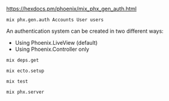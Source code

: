 https://hexdocs.pm/phoenix/mix_phx_gen_auth.html

```
mix phx.gen.auth Accounts User users
```
An authentication system can be created in two different ways:
- Using Phoenix.LiveView (default)
- Using Phoenix.Controller only
```
mix deps.get
```
```
mix ecto.setup
```
```
mix test
```
```
mix phx.server
```
